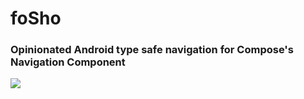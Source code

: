 # foSho

### Opinionated Android type safe navigation for Compose's Navigation Component

[![](https://jitpack.io/v/FunkyMuse/foSho.svg)](https://jitpack.io/#FunkyMuse/foSho)